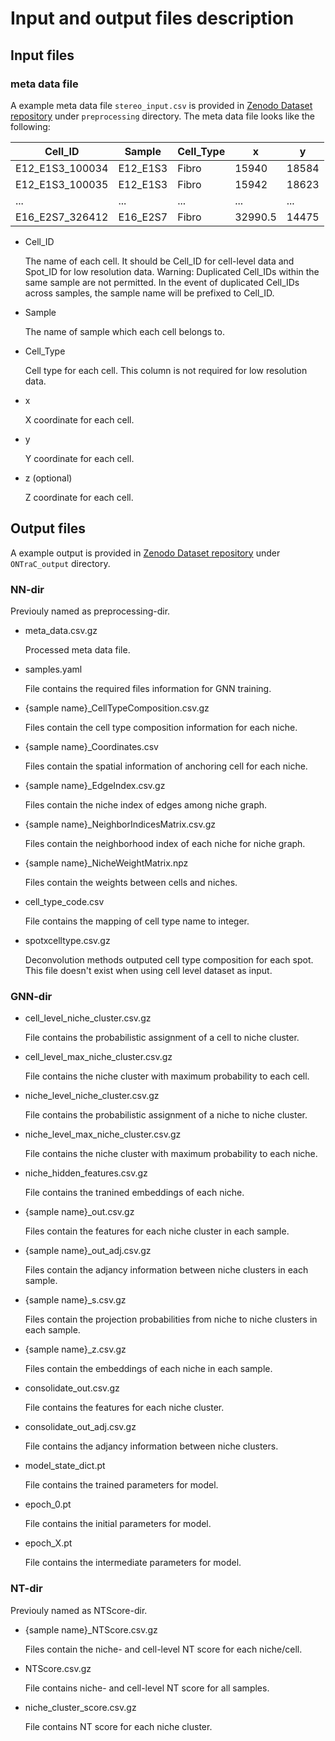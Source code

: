 # Input and output files description

## Input files

### meta data file

A example meta data file `stereo_input.csv` is provided in [Zenodo Dataset repository](https://zenodo.org/records/15571644/files/Stereo_seq_data.zip) under `preprocessing` directory.
The meta data file looks like the following:

| Cell_ID         | Sample   | Cell_Type | x       | y     |
| --------------- | -------- | --------- | ------- | ----- |
| E12_E1S3_100034 | E12_E1S3 | Fibro     | 15940   | 18584 |
| E12_E1S3_100035 | E12_E1S3 | Fibro     | 15942   | 18623 |
| ...             | ...      | ...       | ...     | ...   |
| E16_E2S7_326412 | E16_E2S7 | Fibro     | 32990.5 | 14475 |

- Cell_ID

  The name of each cell. It should be Cell_ID for cell-level data and Spot_ID for low resolution data.
  Warning: Duplicated Cell_IDs within the same sample are not permitted. In the event of duplicated Cell_IDs across samples, the sample name will be prefixed to Cell_ID.

- Sample

  The name of sample which each cell belongs to.

- Cell_Type

  Cell type for each cell.
  This column is not required for low resolution data.

- x
  
  X coordinate for each cell.

- y
  
  Y coordinate for each cell.

- z (optional)

  Z coordinate for each cell.

## Output files

A example output is provided in [Zenodo Dataset repository](https://zenodo.org/records/15571644/files/Stereo_seq_data.zip) under `ONTraC_output` directory.

### NN-dir

Previouly named as preprocessing-dir.

- meta_data.csv.gz

  Processed meta data file.

- samples.yaml

  File contains the required files information for GNN training.

- {sample name}_CellTypeComposition.csv.gz

  Files contain the cell type composition information for each niche.

- {sample name}_Coordinates.csv

  Files contain the spatial information of anchoring cell for each niche.

- {sample name}_EdgeIndex.csv.gz

  Files contain the niche index of edges among niche graph.

- {sample name}_NeighborIndicesMatrix.csv.gz

  Files contain the neighborhood index of each niche for niche graph.

- {sample name}_NicheWeightMatrix.npz

  Files contain the weights between cells and niches.

- cell_type_code.csv

  File contains the mapping of cell type name to integer.

- spotxcelltype.csv.gz

  Deconvolution methods outputed cell type composition for each spot.
  This file doesn't exist when using cell level dataset as input.

### GNN-dir

- cell_level_niche_cluster.csv.gz

  File contains the probabilistic assignment of a cell to niche cluster.

- cell_level_max_niche_cluster.csv.gz

  File contains the niche cluster with maximum probability to each cell.

- niche_level_niche_cluster.csv.gz

  File contains the probabilistic assignment of a niche to niche cluster.

- niche_level_max_niche_cluster.csv.gz

  File contains the niche cluster with maximum probability to each niche.

- niche_hidden_features.csv.gz

  File contains the tranined embeddings of each niche.

- {sample name}_out.csv.gz

  Files contain the features for each niche cluster in each sample.

- {sample name}_out_adj.csv.gz

  Files contain the adjancy information between niche clusters in each sample.

- {sample name}_s.csv.gz

  Files contain the projection probabilities from niche to niche clusters in each sample.

- {sample name}_z.csv.gz

  Files contain the embeddings of each niche in each sample.

- consolidate_out.csv.gz

  File contains the features for each niche cluster.

- consolidate_out_adj.csv.gz

  File contains the adjancy information between niche clusters.

- model_state_dict.pt

  File contains the trained parameters for model.

- epoch_0.pt

  File contains the initial parameters for model.

- epoch_X.pt

  File contains the intermediate parameters for model.

### NT-dir

Previouly named as NTScore-dir.

- {sample name}_NTScore.csv.gz

  Files contain the niche- and cell-level NT score for each niche/cell.

- NTScore.csv.gz

  File contains niche- and cell-level NT score for all samples.

- niche_cluster_score.csv.gz

  File contains NT score for each niche cluster.
